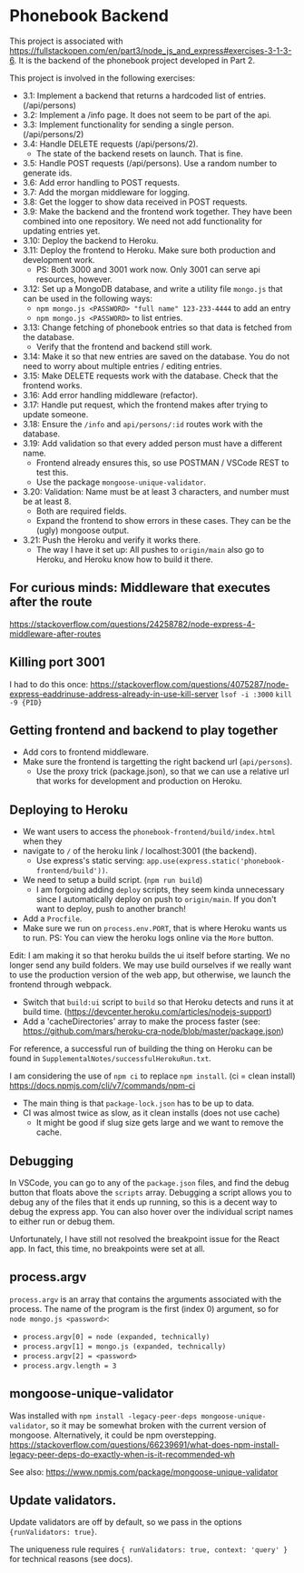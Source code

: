
# Phonebook Backend

This project is associated with https://fullstackopen.com/en/part3/node_js_and_express#exercises-3-1-3-6.
It is the backend of the phonebook project developed in Part 2.

This project is involved in the following exercises:
- 3.1: Implement a backend that returns a hardcoded list of entries. (/api/persons)
- 3.2: Implement a /info page. It does not seem to be part of the api.
- 3.3: Implement functionality for sending a single person. (/api/persons/2)
- 3.4: Handle DELETE requests (/api/persons/2). 
  - The state of the backend resets on launch. That is fine.
- 3.5: Handle POST requests (/api/persons). Use a random number to generate ids.
- 3.6: Add error handling to POST requests.
- 3.7: Add the morgan middleware for logging.
- 3.8: Get the logger to show data received in POST requests.
- 3.9: Make the backend and the frontend work together. They have been combined 
    into one repository. We need not add functionality for updating entries yet.
- 3.10: Deploy the backend to Heroku.
- 3.11: Deploy the frontend to Heroku. Make sure both production and development
    work.
  - PS: Both 3000 and 3001 work now. Only 3001 can serve api resources, however.
- 3.12: Set up a MongoDB database, and write a utility file `mongo.js` that can be
    used in the following ways:
    - `npm mongo.js <PASSWORD> "full name" 123-233-4444` to add an entry
    - `npm mongo.js <PASSWORD>` to list entries.
- 3.13: Change fetching of phonebook entries so that data is fetched from the database.
  - Verify that the frontend and backend still work.
- 3.14: Make it so that new entries are saved on the database. You do not need to
    worry about multiple entries / editing entries.
- 3.15: Make DELETE requests work with the database. Check that the frontend works.
- 3.16: Add error handling middleware (refactor).
- 3.17: Handle put request, which the frontend makes after trying to update someone.
- 3.18: Ensure the `/info` and `api/persons/:id` routes work with the database.
- 3.19: Add validation so that every added person must have a different name.
    - Frontend already ensures this, so use POSTMAN / VSCode REST to test this.
    - Use the package `mongoose-unique-validator`.
- 3.20: Validation: Name must be at least 3 characters, and number must be at least 8.
    - Both are required fields.
    - Expand the frontend to show errors in these cases. They can be the (ugly) mongoose output.
- 3.21: Push the Heroku and verify it works there.
    - The way I have it set up: All pushes to `origin/main` also go to Heroku,
      and Heroku know how to build it there.

## For curious minds: Middleware that executes after the route

https://stackoverflow.com/questions/24258782/node-express-4-middleware-after-routes

## Killing port 3001

I had to do this once: 
https://stackoverflow.com/questions/4075287/node-express-eaddrinuse-address-already-in-use-kill-server
`lsof -i :3000`
`kill -9 {PID}`

## Getting frontend and backend to play together

- Add cors to frontend middleware.
- Make sure the frontend is targetting the right backend url (`api/persons`).
  - Use the proxy trick (package.json), so that we can use a relative url that 
    works for development and production on Heroku.

## Deploying to Heroku

- We want users to access the `phonebook-frontend/build/index.html` when they 
- navigate to `/` of the heroku link / localhost:3001 (the backend).
  - Use express's static serving: `app.use(express.static('phonebook-frontend/build'))`.
- We need to setup a build script. (`npm run build`)
  - I am forgoing adding `deploy` scripts, they seem kinda unnecessary since I 
    automatically deploy on push to `origin/main`. If you don't want to deploy, 
    push to another branch!
- Add a `Procfile`.
- Make sure we run on `process.env.PORT`, that is where Heroku wants us to run.
PS: You can view the heroku logs online via the `More` button.

Edit: I am making it so that heroku builds the ui itself before starting. We no
longer send any build folders. We may use build ourselves if we really want to
use the production version of the web app, but otherwise, we launch the frontend
through webpack.
- Switch that `build:ui` script to `build` so that Heroku detects and runs it at
  build time. (https://devcenter.heroku.com/articles/nodejs-support)
- Add a 'cacheDirectories' array to make the process faster
  (see: https://github.com/mars/heroku-cra-node/blob/master/package.json)

For reference, a successful run of building the thing on Heroku can be found
in `SupplementalNotes/successfulHerokuRun.txt`.

I am considering the use of `npm ci` to replace `npm install`. (ci = clean install)
https://docs.npmjs.com/cli/v7/commands/npm-ci
- The main thing is that `package-lock.json` has to be up to data.
- CI was almost twice as slow, as it clean installs (does not use cache)
  - It might be good if slug size gets large and we want to remove the cache.

## Debugging

In VSCode, you can go to any of the `package.json` files, and find the debug
button that floats above the `scripts` array. Debugging a script allows you to
debug any of the files that it ends up running, so this is a decent way to debug
the express app. You can also hover over the individual script
names to either run or debug them.

Unfortunately, I have still not resolved the breakpoint issue for the React app. 
In fact, this time, no breakpoints were set at all.

## process.argv

`process.argv` is an array that contains the arguments associated with the process.
The name of the program is the first (index 0) argument, so for `node mongo.js <password>`:
- `process.argv[0] = node (expanded, technically)`
- `process.argv[1] = mongo.js (expanded, technically)`
- `process.argv[2] = <password>`
- `process.argv.length = 3`
  
## mongoose-unique-validator

Was installed with `npm install -legacy-peer-deps mongoose-unique-validator`, so
it may be somewhat broken with the current version of mongoose. Alternatively,
it could be npm overstepping. https://stackoverflow.com/questions/66239691/what-does-npm-install-legacy-peer-deps-do-exactly-when-is-it-recommended-wh

See also: https://www.npmjs.com/package/mongoose-unique-validator

## Update validators.

Update validators are off by default, so we pass in the options `{runValidators: true}`.

The uniqueness rule requires `{ runValidators: true, context: 'query' }` for technical reasons (see docs).
